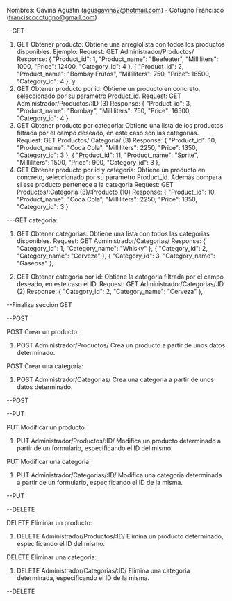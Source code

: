 Nombres: Gaviña Agustin (agusgavina2@hotmail.com) - Cotugno Francisco (franciscocotugno@gmail.com)

--GET

1) GET Obtener producto:
   Obtiene una arreglolista con todos los productos disponibles.
   Ejemplo:
      Request:
      GET Administrador/Productos/
      Response:
      {
        "Product_id": 1,
        "Product_name": "Beefeater",
        "Milliliters": 1000,
        "Price": 12400,
        "Category_id": 4
    }, 
    {
        "Product_id": 2,
        "Product_name": "Bombay Frutos",
        "Milliliters": 750,
        "Price": 16500,
        "Category_id": 4
    }, y 
2) GET Obtener producto por id:
   Obtiene un producto en concreto, seleccionado por su parametro Product_id.
   Request:
   GET Administrador/Productos/:ID (3)
   Response:
   {
    "Product_id": 3,
    "Product_name": "Bombay",
    "Milliliters": 750,
    "Price": 16500,
    "Category_id": 4
   }
3) GET Obtener producto por categoria:
   Obtiene una lista de los productos filtrada por el campo 
   deseado, en este caso son las categorias.
   Request:
   GET Productos/:Categoria/ (3)
   Response:
   {
        "Product_id": 10,
        "Product_name": "Coca Cola",
        "Milliliters": 2250,
        "Price": 1350,
        "Category_id": 3
    },
    {
        "Product_id": 11,
        "Product_name": "Sprite",
        "Milliliters": 1500,
        "Price": 900,
        "Category_id": 3
    },
4) GET Obtener producto por id y categoria:
   Obtiene un producto en concreto, seleccionado por su parametro Product_id. 
   Además compara si ese producto pertenece a la categoria
   Request:
   GET Productos/:Categoria (3)/:Producto (10) 
   Response:
   {
    "Product_id": 10,
    "Product_name": "Coca Cola",
    "Milliliters": 2250,
    "Price": 1350,
    "Category_id": 3
   }

---GET categoria:
1) GET Obtener categorias:
   Obtiene una lista con todos las categorias disponibles.
   Request:
   GET Administrador/Categorias/
   Response:
   {
        "Category_id": 1,
        "Category_name": "Whisky"
    },
    {
        "Category_id": 2,
        "Category_name": "Cerveza"
    },
    {
        "Category_id": 3,
        "Category_name": "Gaseosa"
    },

2) GET Obtener categoria por id:
   Obtiene la categoria filtrada por el campo 
   deseado, en este caso el ID.
   Request:
   GET Administrador/Categorias/:ID (2)
   Response:
   {
        "Category_id": 2,
        "Category_name": "Cerveza"
   },

--Finaliza seccion GET

--POST

POST Crear un producto:
   1) POST Administrador/Productos/
      Crea un producto a partir de unos datos determinado.

POST Crear una categoria:
   1) POST Administrador/Categorias/
      Crea una categoria a partir de unos datos determinado.

--POST

--PUT

PUT Modificar un producto:
  1) PUT Administrador/Productos/:ID/
     Modifica un producto determinado a partir de un formulario, especificando el ID del mismo.

PUT Modificar una categoria:
  1) PUT Administrador/Categorias/:ID/
     Modifica una categoria determinada a partir de un formulario, especificando el ID de la misma.

--PUT 

--DELETE

DELETE Eliminar un producto:
  1) DELETE Administrador/Productos/:ID/
     Elimina un producto determinado, especificando el ID del mismo.

DELETE Eliminar una categoria:
  1) DELETE Administrador/Categorias/:ID/
     Elimina una categoria determinada, especificando el ID de la misma.

--DELETE     
